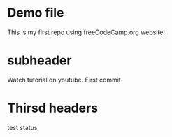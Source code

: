 # Demo file
This is my first repo using freeCodeCamp.org website!


# subheader
Watch tutorial on youtube. First commit

# Thirsd headers
test status
